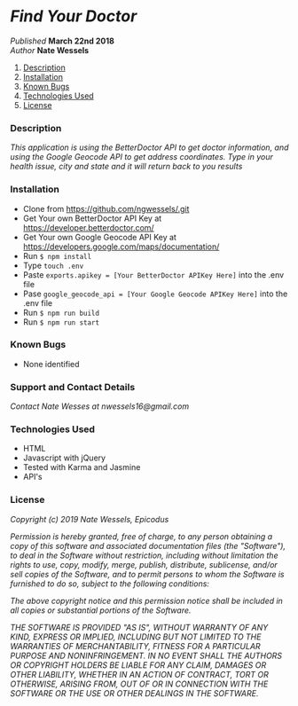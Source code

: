 # _Find Your Doctor_

_Published_ **March 22nd 2018**<br>
_Author_ **Nate Wessels**

1. [Description](#description)
1. [Installation](#installation)
1. [Known Bugs](#known-bugs)
1. [Technologies Used](#technologies-used)
1. [License](#license)

### Description
_This application is using the BetterDoctor API to get doctor information, and using the Google Geocode API to get address coordinates. Type in your health issue, city and state and it will return back to you results_

### Installation
* Clone from https://github.com/ngwessels/.git
* Get Your own BetterDoctor API Key at https://developer.betterdoctor.com/
* Get Your own Google Geocode API Key at https://developers.google.com/maps/documentation/
* Run `$ npm install`
* Type `touch .env`
* Paste `exports.apikey = [Your BetterDoctor APIKey Here]` into the .env file
* Pase `google_geocode_api = [Your Google Geocode APIKey Here]` into the .env file
* Run `$ npm run build`
* Run `$ npm run start`


### Known Bugs
* None identified

### Support and Contact Details

_Contact Nate Wesses at nwessels16@gmail.com_

### Technologies Used
* HTML
* Javascript with jQuery
* Tested with Karma and Jasmine
* API's

### License


_Copyright (c) 2019 Nate Wessels, Epicodus_

_Permission is hereby granted, free of charge, to any person obtaining a copy of this software and associated documentation files (the "Software"), to deal in the Software without restriction, including without limitation the rights to use, copy, modify, merge, publish, distribute, sublicense, and/or sell copies of the Software, and to permit persons to whom the Software is furnished to do so, subject to the following conditions:_

_The above copyright notice and this permission notice shall be included in all copies or substantial portions of the Software._

_THE SOFTWARE IS PROVIDED "AS IS", WITHOUT WARRANTY OF ANY KIND, EXPRESS OR IMPLIED, INCLUDING BUT NOT LIMITED TO THE WARRANTIES OF MERCHANTABILITY, FITNESS FOR A PARTICULAR PURPOSE AND NONINFRINGEMENT. IN NO EVENT SHALL THE AUTHORS OR COPYRIGHT HOLDERS BE LIABLE FOR ANY CLAIM, DAMAGES OR OTHER LIABILITY, WHETHER IN AN ACTION OF CONTRACT, TORT OR OTHERWISE, ARISING FROM, OUT OF OR IN CONNECTION WITH THE SOFTWARE OR THE USE OR OTHER DEALINGS IN THE SOFTWARE._
